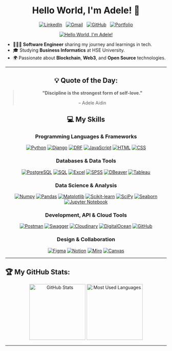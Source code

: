 <div align="center">

#  Hello World, I'm Adele! 🌟

[![LinkedIn](https://skillicons.dev/icons?i=linkedin)](https://www.linkedin.com/in/adeleaidin/) &nbsp;
[![Gmail](https://skillicons.dev/icons?i=gmail)](mailto:aidin.kyzy.adelya@gmail.com?subject=Hello%20Adele,%20From%20Github) &nbsp;
[![GitHub](https://img.shields.io/github/followers/adeleaidin?label=Follow%20Me&style=social)](https://github.com/adeleaidin) &nbsp;
[![Portfolio](https://img.shields.io/badge/Portfolio-Click%20Here-blue?style=flat-square)](https://adeleportfolio.com)

[![Hello World, I'm Adele!](assets/header.gif)](https://github.com/adeleaidin)

</div>

- 👩🏻‍💻 **Software Engineer** sharing my journey and learnings in tech.
- 🎓 Studying **Business Informatics** at HSE University.
- 🌍 Passionate about **Blockchain**, **Web3**, and **Open Source** technologies.

---

<div align="center">

## 💡 Quote of the Day:

> **"Discipline is the strongest form of self-love."**
>
> – Adele Aidin


## 💻 My Skills

### Programming Languages & Frameworks
[![Python](https://skillicons.dev/icons?i=python)](https://skillicons.dev)
[![Django](https://skillicons.dev/icons?i=django)](https://skillicons.dev)
[![DRF](https://img.shields.io/badge/DRF-1C1C1C?style=for-the-badge&logo=django&logoColor=white)](https://www.django-rest-framework.org/)
[![JavaScript](https://skillicons.dev/icons?i=js)](https://skillicons.dev)
[![HTML](https://skillicons.dev/icons?i=html)](https://skillicons.dev)
[![CSS](https://skillicons.dev/icons?i=css)](https://skillicons.dev)

### Databases & Data Tools
[![PostgreSQL](https://skillicons.dev/icons?i=postgres)](https://skillicons.dev)
[![SQL](https://img.shields.io/badge/SQL-00000F?style=for-the-badge&logo=mysql&logoColor=white)](https://www.mysql.com/)
[![Excel](https://img.shields.io/badge/Excel-217346?style=for-the-badge&logo=microsoft-excel&logoColor=white)](https://www.microsoft.com/en-us/microsoft-365/excel)
[![SPSS](https://img.shields.io/badge/SPSS-FF6F00?style=for-the-badge)](https://www.ibm.com/products/spss)
[![DBeaver](https://img.shields.io/badge/DBeaver-3776AB?style=for-the-badge&logo=dbeaver&logoColor=white)](https://dbeaver.io/)
[![Tableau](https://img.shields.io/badge/Tableau-3776AB?style=for-the-badge&logo=tableau&logoColor=white)](https://www.tableau.com/)

### Data Science & Analysis
[![Numpy](https://skillicons.dev/icons?i=numpy)](https://numpy.org/)
[![Pandas](https://skillicons.dev/icons?i=pandas)](https://pandas.pydata.org/)
[![Matplotlib](https://skillicons.dev/icons?i=matplotlib)](https://matplotlib.org/)
[![Scikit-learn](https://skillicons.dev/icons?i=sklearn)](https://scikit-learn.org/)
[![SciPy](https://skillicons.dev/icons?i=scipy)](https://scipy.org/)
[![Seaborn](https://img.shields.io/badge/Seaborn-3776AB?style=for-the-badge&logoColor=white&logo=python)](https://seaborn.pydata.org/)
[![Jupyter Notebook](https://img.shields.io/badge/Jupyter-3776AB?style=for-the-badge&logo=jupyter&logoColor=orange)](https://jupyter.org/)

### Development, API & Cloud Tools
[![Postman](https://skillicons.dev/icons?i=postman)](https://www.postman.com/)
[![Swagger](https://skillicons.dev/icons?i=swagger)](https://swagger.io/)
[![Cloudinary](https://skillicons.dev/icons?i=cloudinary)](https://cloudinary.com/)
[![DigitalOcean](https://skillicons.dev/icons?i=digitalocean)](https://www.digitalocean.com/)
[![GitHub](https://skillicons.dev/icons?i=github)](https://github.com/)

### Design & Collaboration
[![Figma](https://skillicons.dev/icons?i=figma)](https://figma.com/)
[![Notion](https://skillicons.dev/icons?i=notion)](https://www.notion.so/)
[![Miro](https://img.shields.io/badge/Miro-FFC300?style=for-the-badge&logo=miro&logoColor=white)](https://miro.com/)
[![Canvas](https://img.shields.io/badge/Canvas-1DA1F2?style=for-the-badge&logoColor=white&logo=canvas)](https://canvas.instructure.com/)


</div>

---

## 🏆 My GitHub Stats:

<div align="center">
<p>
  <img height=175 alt="GitHub Stats" src="https://github-readme-stats.vercel.app/api?username=adeleaidin&show_icons=true&count_private=true&theme=dark" />
  <img height=175 alt="Most Used Languages" src="https://github-readme-stats.vercel.app/api/top-langs/?username=adeleaidin&layout=compact&theme=dark" />
</p>
</div>

<!-- Uncomment this if you want to add blogs later
## 📖 Read My Blogs:

<p>
    <a target="_blank" href="https://dev.to/adeleaidin"><img alt="dev.to" src="https://img.shields.io/badge/dev.to-0A0A0A?style=for-the-badge&logo=dev.to&logoColor=white" /></a>&nbsp;&nbsp;
    <a target="_blank" href="https://adele.hashnode.dev/"><img alt="Hashnode" src="https://img.shields.io/badge/Hashnode-2962FF?style=for-the-badge&logo=hashnode&logoColor=white" /></a>&nbsp;&nbsp;
    <a target="_blank" href="https://medium.com/@adeleaidin"><img alt="Medium" src="https://img.shields.io/badge/Medium-12100E?style=for-the-badge&logo=medium&logoColor=white" /></a>&nbsp;&nbsp;
</p>
-->

---

